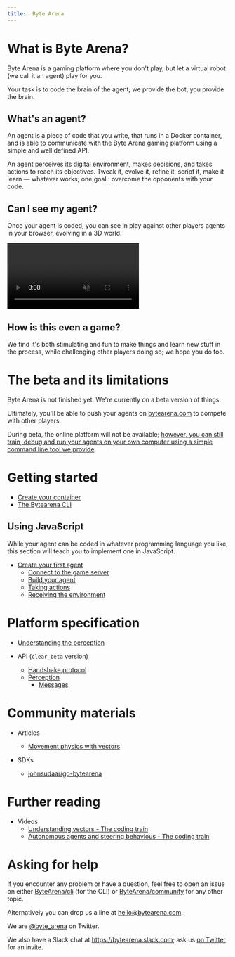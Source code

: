 ```yaml
---
title:  Byte Arena
---
```


# What is Byte Arena?

Byte Arena is a gaming platform where you don't play, but let a virtual robot (we call it an agent) play for you.

Your task is to code the brain of the agent; we provide the bot, you provide the brain.

## What's an agent?

An agent is a piece of code that you write, that runs in a Docker container, and is able to communicate with the Byte Arena gaming platform using a simple and well defined API.

An agent perceives its digital environment, makes decisions, and takes actions to reach its objectives. Tweak it, evolve it, refine it, script it, make it learn — whatever works; one goal : overcome the opponents with your code.

## Can I see my agent?

Once your agent is coded, you can see in play against other players agents in your browser, evolving in a 3D world.

<video controls="controls" muted>
    <source type="video/mp4" src="https://s3.eu-central-1.amazonaws.com/bytearena-public/hexagon60.mp4"></source>
    <p>Your browser does not support the video element.</p>
</video>

## How is this even a game?

We find it's both stimulating and fun to make things and learn new stuff in the process, while challenging other players doing so; we hope you do too.

# The beta and its limitations

Byte Arena is not finished yet. We're currently on a beta version of things.

Ultimately, you'll be able to push your agents on [bytearena.com](https://bytearena.com) to compete with other players.

During beta, the online platform will not be available; [however, you can still train, debug and run your agents on your own computer using a simple command line tool we provide](the-bytearena-cli).

# Getting started

- [Create your container](agent-container)
- [The Bytearena CLI](the-bytearena-cli)

## Using JavaScript

While your agent can be coded in whatever programming language you like, this section will teach you to implement one in JavaScript.

- [Create your first agent](your-first-agent)
    - [Connect to the game server](your-first-agent#comm)
    - [Build your agent](your-first-agent#build)
    - [Taking actions](your-first-agent#take-actions)
    - [Receiving the environment](your-first-agent#perception)

# Platform specification

- [Understanding the perception](understanding-the-perception)

- API (`clear_beta` version)
    - [Handshake protocol](clear_beta-spec/handshake)
    - [Perception](clear_beta-spec/perception)
      - [Messages](clear_beta-spec/perception#messages)

# Community materials

- Articles
    - [Movement physics with vectors](https://www.xtuc.fr/notes/movement-physics-w-vectors.html)

- SDKs
    - [johnsudaar/go-bytearena](https://github.com/johnsudaar/go-bytearena)

# Further reading

- Videos
    - [Understanding vectors - The coding train](https://youtu.be/mWJkvxQXIa8)
    - [Autonomous agents and steering behavious - The coding train](https://youtu.be/JIz2L4tn5kM)

# Asking for help

If you encounter any problem or have a question, feel free to open an issue on either [ByteArena/cli](https://github.com/ByteArena/cli/issues) (for the CLI) or [ByteArena/community](https://github.com/ByteArena/community/issues) for any other topic.

Alternatively you can drop us a line at [hello@bytearena.com](mailto:hello@bytearena.com).

We are [@byte_arena](https://twitter.com/byte_arena) on Twitter.

We also have a Slack chat at https://bytearena.slack.com; ask us [on Twitter](https://twitter.com/byte_arena) for an invite.

